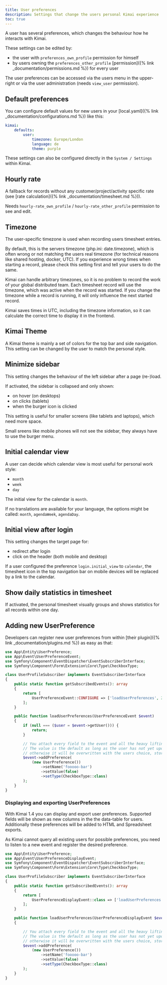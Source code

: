 ```yaml
---
title: User preferences
description: Settings that change the users personal Kimai experience
toc: true
---
```


A user has several preferences, which changes the behaviour how he interacts with Kimai.

These settings can be edited by:
- the user with `preferences_own_profile` permission for himself 
- by users owning the `preferences_other_profile` [permission]({% link _documentation/permissions.md %}) for every user

The user preferences can be accessed via the users menu in the upper-right or via the user administration (needs `view_user` permission). 

## Default preferences

You can configure default values for new users in your [local.yaml]({% link _documentation/configurations.md %}) like this: 
```yaml
kimai:
    defaults:
        user:
            timezone: Europe/London
            language: de
            theme: purple
```

These settings can also be configured directly in the `System / Settings` within Kimai.

## Hourly rate

A fallback for records without any customer/project/activity specific rate (see [rate calculation]({% link _documentation/timesheet.md %})).

Needs `hourly-rate_own_profile` / `hourly-rate_other_profile` permission to see and edit.

## Timezone

The user-specific timezone is used when recording users timesheet entries. 

By default, this is the servers timezone (php.ini: date.timezone), which is often wrong or not matching the users real timezone (for technical reasons like shared hosting, docker, UTC).
If you experience wrong times when starting a record, please check this setting first and tell your users to do the same.

Kimai can handle arbitrary timezones, so it is no problem to record the work of your global distributed team.
Each timesheet record will use the timezone, which was active when the record was started. 
If you change the timezone while a record is running, it will only influence the next started record.

Kimai saves times in UTC, including the timezone information, so it can calculate the correct time to display it in the frontend. 

## Kimai Theme

A Kimai theme is mainly a set of colors for the top bar and side navigation.
This setting can be changed by the user to match the personal style.

## Minimize sidebar

This setting changes the behaviour of the left sidebar after a page (re-)load.

If activated, the sidebar is collapsed and only shown:
- on hover (on desktops)
- on clicks (tablets)
- when the burger icon is clicked

This setting is useful for smaller screens (like tablets and laptops), which need more space.

Small sreens like mobile phones will not see the sidebar, they always have to use the burger menu.
 
## Initial calendar view

A user can decide which calendar view is most useful for personal work style:

- `month`
- `week`
- `day`

The initial view for the calendar is `month`.  

If no translations are available for your language, the options might be called: `month`, `agendaWeek`, `agendaDay`.

## Initial view after login

This setting changes the target page for:

- redirect after login
- click on the header (both mobile and desktop) 

If a user configured the preference `login.initial_view` to `calendar`, the timesheet icon in the top navigation bar 
on mobile devices will be replaced by a link to the calendar.  

## Show daily statistics in timesheet

If activated, the personal timesheet visually groups and shows statistics for all records within one day.

## Adding new UserPreference

Developers can register new user preferences from within [their plugin]({% link _documentation/plugins.md %}) as easy as that:

```php
use App\Entity\UserPreference;
use App\Event\UserPreferenceEvent;
use Symfony\Component\EventDispatcher\EventSubscriberInterface;
use Symfony\Component\Form\Extension\Core\Type\CheckboxType;

class UserProfileSubscriber implements EventSubscriberInterface
{
    public static function getSubscribedEvents(): array
    {
        return [
            UserPreferenceEvent::CONFIGURE => ['loadUserPreferences', 200]
        ];
    }

    public function loadUserPreferences(UserPreferenceEvent $event)
    {
        if (null === ($user = $event->getUser())) {
            return;
        }

        // You attach every field to the event and all the heavy lifting is done by Kimai.
        // The value is the default as long as the user has not yet updated his preferences,
        // otherwise it will be overwritten with the users choice, stored in the database.
        $event->addPreference(
            (new UserPreference())
                ->setName('fooooo-bar')
                ->setValue(false)
                ->setType(CheckboxType::class)
        );
    }
}
```

### Displaying and exporting UserPreferences 

With Kimai 1.4 you can display and export user preferences. 
Supported fields will be shown as new columns in the the data-table for users.
Additionally these preferences will be added to HTML and Spreadsheet exports. 

As Kimai cannot query all existing users for possible preferences, you need to listen to a new event and register the desired preference. 


```php
use App\Entity\UserPreference;
use App\Event\UserPreferenceDisplayEvent;
use Symfony\Component\EventDispatcher\EventSubscriberInterface;
use Symfony\Component\Form\Extension\Core\Type\CheckboxType;

class UserProfileSubscriber implements EventSubscriberInterface
{
    public static function getSubscribedEvents(): array
    {
        return [
            UserPreferenceDisplayEvent::class => ['loadUserPreferences', 200]
        ];
    }

    public function loadUserPreferences(UserPreferenceDisplayEvent $event)
    {

        // You attach every field to the event and all the heavy lifting is done by Kimai.
        // The value is the default as long as the user has not yet updated his preferences,
        // otherwise it will be overwritten with the users choice, stored in the database.
        $event->addPreference(
            (new UserPreference())
                ->setName('fooooo-bar')
                ->setValue(false)
                ->setType(CheckboxType::class)
        );
    }
}
```
